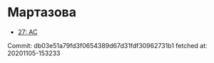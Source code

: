 # Мартазова
- [27: AC](27.md)

Commit: db03e51a79fd3f0654389d67d31fdf30962731b1
 fetched at: 20201105-153233
